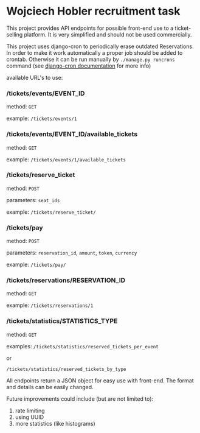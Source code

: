 # Wojciech Hobler recruitment task

This project provides API endpoints for possible front-end use to a ticket-selling platform. 
It is very simplified and should not be used commercially.

This project uses django-cron to periodically erase outdated Reservations.
In order to make it work automatically a proper job should be added to crontab.
Otherwise it can be run manually by `./manage.py runcrons` command
(see [django-cron documentation](https://django-cron.readthedocs.io/en/latest/installation.html) for more info)

available URL's to use:
### /tickets/events/EVENT_ID
method: `GET`

example: `/tickets/events/1`


### /tickets/events/EVENT_ID/available_tickets
method: `GET`

example: `/tickets/events/1/available_tickets`


### /tickets/reserve_ticket
method: `POST`

parameters: `seat_ids`

example: `/tickets/reserve_ticket/`


### /tickets/pay
method: `POST`

parameters: `reservation_id`, `amount`, `token`, `currency`

example: `/tickets/pay/`


### /tickets/reservations/RESERVATION_ID
method: `GET`

example: `/tickets/reservations/1`


### /tickets/statistics/STATISTICS_TYPE
method: `GET`

examples:
`/tickets/statistics/reserved_tickets_per_event`

or

`/tickets/statistics/reserved_tickets_by_type`


All endpoints return a JSON object for easy use with front-end.
The format and details can be easily changed.

Future improvements could include (but are not limited to):
1. rate limiting
2. using UUID
3. more statistics (like histograms)
